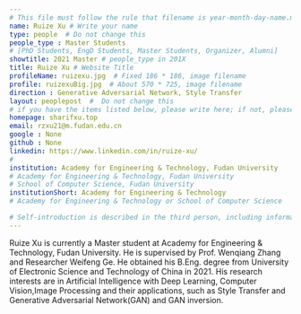 ```yaml
---
# This file must follow the rule that filename is year-month-day-name.md .
name: Ruize Xu # Write your name
type: people  # Do not change this
people_type : Master Students
# [PhD Students, EngD Students, Master Students, Organizer, Alumni]
showtitle: 2021 Master # people_type in 201X
title: Ruize Xu # Website Title
profileName: ruizexu.jpg  # Fixed 186 * 186, image filename
profile: ruizexuBig.jpg  # About 570 * 725, image filename
direction : Generative Adversarial Network, Style Transfer
layout: peoplepost  #  Do not change this
# if you have the items listed below, please write here; if not, please write None.
homepage: sharifxu.top
email: rzxu21@m.fudan.edu.cn
google : None
github : None
linkedin: https://www.linkedin.com/in/ruize-xu/
# 
institution: Academy for Engineering & Technology, Fudan University
# Academy for Engineering & Technology, Fudan University
# School of Computer Science, Fudan University
institutionShort: Academy for Engineering & Technology
# Academy for Engineering & Technology or School of Computer Science

# Self-introduction is described in the third person, including information such as educational experience
---
```


Ruize Xu is currently a Master student at Academy for Engineering & Technology, Fudan University. He is supervised by Prof. Wenqiang Zhang and Researcher Weifeng Ge. He obtained his B.Eng. degree from University of Electronic Science and Technology of China in 2021. His research interests are in Artificial Intelligence with Deep Learning, Computer Vision,Image Processing and their applications, such as Style Transfer and Generative Adversarial Network(GAN) and GAN inversion.





